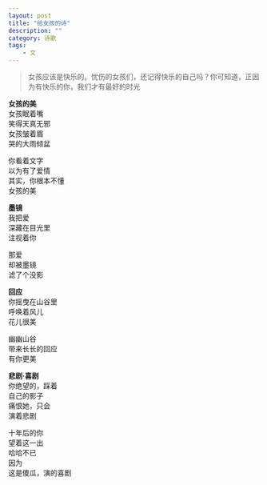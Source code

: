 ```yaml
---
layout: post
title: "给女孩的诗"
description: ""
category: 诗歌
tags: 
    - 文
---
```


>女孩应该是快乐的。忧伤的女孩们，还记得快乐的自己吗？你可知道，正因为有快乐的你，我们才有最好的时光

**女孩的美**  
女孩眠着嘴  
笑得天真无邪  
女孩皱着眉  
哭的大雨倾盆  

你看着文字  
以为有了爱情  
其实，你根本不懂  
女孩的美  

**墨镜**  
我把爱  
深藏在目光里  
注视着你  

那爱  
却被墨镜  
滤了个没影  

**回应**  
你摇曳在山谷里  
呼唤着风儿  
花儿很美  

幽幽山谷  
带来长长的回应  
有你更美  

**悲剧·喜剧**  
你绝望的，踩着  
自己的影子  
痛恨她，只会  
演着悲剧  

十年后的你  
望着这一出  
哈哈不已  
因为  
这是傻瓜，演的喜剧  
